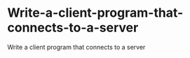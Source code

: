 # Write-a-client-program-that-connects-to-a-server
Write a client program that connects to a server
